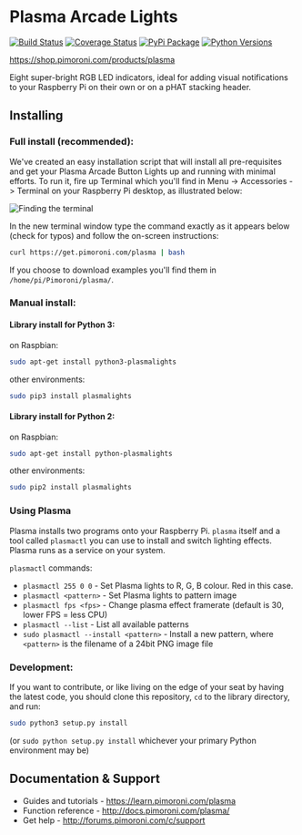 # Plasma Arcade Lights

[![Build Status](https://travis-ci.com/pimoroni/plasma.svg?branch=master)](https://travis-ci.com/pimoroni/plasma)
[![Coverage Status](https://coveralls.io/repos/github/pimoroni/plasma/badge.svg?branch=master)](https://coveralls.io/github/pimoroni/plasma?branch=master)
[![PyPi Package](https://img.shields.io/pypi/v/plasmalights.svg)](https://pypi.python.org/pypi/plasmalights)
[![Python Versions](https://img.shields.io/pypi/pyversions/plasmalights.svg)](https://pypi.python.org/pypi/plasmalights)

https://shop.pimoroni.com/products/plasma

Eight super-bright RGB LED indicators, ideal for adding visual notifications to your Raspberry Pi on their own or on a pHAT stacking header.

## Installing

### Full install (recommended):

We've created an easy installation script that will install all pre-requisites and get your Plasma Arcade Button Lights
up and running with minimal efforts. To run it, fire up Terminal which you'll find in Menu -> Accessories -> Terminal
on your Raspberry Pi desktop, as illustrated below:

![Finding the terminal](http://get.pimoroni.com/resources/github-repo-terminal.png)

In the new terminal window type the command exactly as it appears below (check for typos) and follow the on-screen instructions:

```bash
curl https://get.pimoroni.com/plasma | bash
```

If you choose to download examples you'll find them in `/home/pi/Pimoroni/plasma/`.

### Manual install:

#### Library install for Python 3:

on Raspbian:

```bash
sudo apt-get install python3-plasmalights
```

other environments: 

```bash
sudo pip3 install plasmalights
```

#### Library install for Python 2:

on Raspbian:

```bash
sudo apt-get install python-plasmalights
```

other environments: 

```bash
sudo pip2 install plasmalights
```

### Using Plasma

Plasma installs two programs onto your Raspberry Pi. `plasma` itself and a tool called `plasmactl` you can use to install and switch lighting effects. Plasma runs as a service on your system.

`plasmactl` commands:

* `plasmactl 255 0 0` - Set Plasma lights to R, G, B colour. Red in this case.
* `plasmactl <pattern>` - Set Plasma lights to pattern image
* `plasmactl fps <fps>` - Change plasma effect framerate (default is 30, lower FPS = less CPU)
* `plasmactl --list` - List all available patterns
* `sudo plasmactl --install <pattern>` - Install a new pattern, where `<pattern>` is the filename of a 24bit PNG image file

### Development:

If you want to contribute, or like living on the edge of your seat by having the latest code, you should clone this repository, `cd` to the library directory, and run:

```bash
sudo python3 setup.py install
```
(or `sudo python setup.py install` whichever your primary Python environment may be)

## Documentation & Support

* Guides and tutorials - https://learn.pimoroni.com/plasma
* Function reference - http://docs.pimoroni.com/plasma/
* Get help - http://forums.pimoroni.com/c/support
